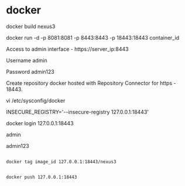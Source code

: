 # docker

docker build nexus3

docker run -d -p 8081:8081 -p 8443:8443 -p 18443:18443 container_id


Access to admin interface - https://server_ip:8443

Username admin

Password admin123

Create repository docker hosted with Repository Connector for https - 18443.


vi /etc/sysconfig/docker

INSECURE_REGISTRY='--insecure-registry 127.0.0.1:18443'



docker login 127.0.0.1:18443

admin

admin123


<code>
docker tag image_id 127.0.0.1:18443/nexus3

docker push 127.0.0.1:18443
</code>

